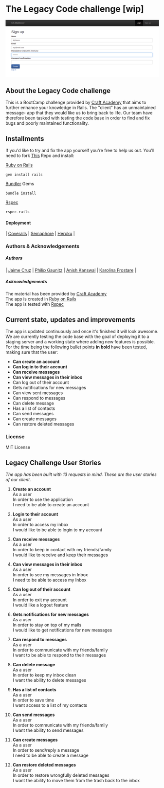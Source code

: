 # The Legacy Code challenge [wip]
![The Legacy Code](public/legacycode-printscreen.png)
## About the Legacy Code challenge
This is a BootCamp challenge provided by [Craft Academy](https://www.craftacademy.se/english/) that aims to further enhance your knowledge in Rails. The "client" has an unmaintained message- app that they would like us to bring back to life. Our team have therefore been tasked with testing the code base in order to find and fix bugs and poorly maintained functionality.

## Installments
If you'd like to try and fix the app yourself you're free to help us out. You'll need to fork [This](https://github.com/CraftAcademy/legacy_team4_2020) Repo and install:

[Ruby on Rails](rubymonstas.org)
```
gem install rails
```
[Bundler](https://bundler.io/) Gems
```
bundle install
```
[Rspec](rspec.info)
```
rspec-rails
```
#### Deployment
| [Coveralls](https://coveralls.io/) | [Semaphore](https://semaphoreci.com/) | [Heroku](https://www.heroku.com/) |

### Authors & Acknowledgements
##### Authors
| [Jaime Cruz](https://github.com/JaimeCrz) | [Philip Gaunitz](https://github.com/pgaunitz) | [Anish Kanswal](https://github.com/Anish2504) | [Karolina Frostare](https://github.com/kfrostare) |

##### Acknowledgements
The material has been provided by [Craft Academy](learn.craftacademy.co) <br>
The app is created in [Ruby on Rails](rubymonstas.org) <br>
The app is tested with [Rspec](rspec.info) <br>

## Current state, updates and improvements
The app is updated continuously and once it's finished it will look awesome. We are currently testing the code base with the goal of deploying it to a staging server and a working state where adding new features is possible. For the time being the following bullet points **in bold** have been tested, making sure that the user: 

* **Can create an account**
* **Can log in to their account**
* **Can receive messages**
* **Can view messages in their inbox**
* Can log out of their account
* Gets notifications for new messages
* Can view sent messages
* Can respond to messages
* Can delete message
* Has a list of contacts
* Can send messages
* Can create messages
* Can restore deleted messages

### License
MIT License

## Legacy Challenge User Stories

*The app has been built with 13 requests in mind. These are the user stories of our client.*

1. **Create an account** <br>
As a user<br> 
In order to use the application<br> 
I need to be able to create an account<br>

2. **Login to their account** <br>
As a user<br> 
In order to access my inbox<br> 
I would like to be able to login to my account<br>

3. **Can receive messages** <br>
As a user<br> 
In order to keep in contact with my friends/family<br> 
I would like to receive and keep their messages<br>

4. **Can view messages in their inbox**<br>
As a user<br> 
In order to see my messages in Inbox<br> 
I need to be able to access my Inbox<br>

5. **Can log out of their account**<br>
As a user<br> 
In order to exit my account<br> 
I would like a logout feature<br>

6. **Gets notifications for new messages**<br>
As a user<br> 
In order to stay on top of my mails<br> 
I would like to get notifications for new messages<br>

7. **Can respond to messages**<br>
As a user<br> 
In order to communicate with my friends/family<br> 
I want to be able to respond to their messages<br>

8. **Can delete message**<br> 
As a user<br> 
In order to keep my inbox clean<br> 
I want the ability to delete messages<br>

9. **Has a list of contacts**<br> 
As a user<br> 
In order to save time<br> 
I want access to a list of my contacts<br>

10. **Can send messages**<br> 
As a user<br> 
In order to communicate with my friends/family<br> 
I want the ability to send messages<br>

11. **Can create messages**<br> 
As a user<br> 
In order to send/reply a message<br> 
I need to be able to create a message<br>

12. **Can restore deleted messages**<br> 
As a user<br> 
In order to restore wrongfully deleted messages<br> 
I want the ability to move them from the trash back to the inbox
